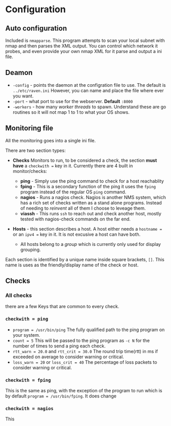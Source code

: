 # Configuration
## Auto configuration
Included is `nmapparse`.  This program attempts to scan your local subnet with nmap and then parses the XML output.  You can control which network it probes, and even provide your own nmap XML for it parse and output a ini file. 

## Deamon 
* `-config` - points the daemon at the configration file to use. The default is `../etc/raven.ini` However, you can name and place the file where ever you want.
* `-port` - what port to use for the webserver.  **Default** `:8000`
* `-workers` - how many *worker threads* to spawn.  Understand these are go routines so it will not map 1 to 1 to what your OS shows.

## Monitoring file
All the monitoring goes into a single ini file.   

There are two section types:
* **Checks** Monitors to run, to be considered a check, the section **must have** a `checkwith =` key in it.  Currently there are 4 built in monitor/checks:
  * **ping** - Simply use the ping command to check for a host reachablity
  * **fping** - This is a secondary function of the ping it uses the ``fping`` program instead of the regular OS `ping` command.
  * **nagios** - Runs a nagios check.  Nagios is another NMS system, which has a rich set of checks written as a stand alone programs.  Instead of needing to *reinvent* all of them I choose to leveage them.
  * **viassh** - This runs `ssh` to reach out and check another host, mostly tested with nagios-check commands on the far end. 

* **Hosts** - this section describes a host.  A host either needs a `hostname =` or an `ipv4 =` key in it.  It is not excusive a host can have both.
  * All hosts belong to a *group* which is currently only used for display grouping. 

Each section is identified by a unique name inside square brackets, `[]`.  This name is uses as the friendly/display name of the check or host.

## Checks
### All checks
there are a few Keys that are common to every check.  

### `checkwith = ping`
* `program = /usr/bin/ping` The fully qualified path to the ping program on your system. 
* `count = 5` This will be passed to the ping program as `-c N` for the number of times to send a ping each check.
* `rtt_warn = 20.0` and `rtt_crit = 30.0` The round trip time(rtt) in ms if exceeded on average to consider warning or critical.
* `loss_warn = 20` or `loss_crit = 40` The percentage of loss packets to consider warning or critical.

### `checkwith = fping`
This is the same as ping, with the exception of the program to run which is by default `program = /usr/bin/fping`.  It does change 

### `checkwith = nagios`
This 
